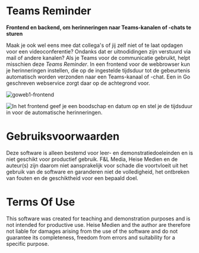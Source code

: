 # Teams Reminder

**Frontend en backend, om herinneringen naar Teams-kanalen of -chats te sturen**

Maak je ook wel eens mee dat collega's of jij zelf niet of te laat opdagen voor een videoconferentie? Ondanks dat er uitnodidingen zijn verstuurd via mail of andere kanalen? Als je Teams voor de communicatie gebruikt, helpt misschien deze *Teams Reminder*. In een frontend voor de webbrowser kun je herinneringen instellen, die op de ingestelde tijdsduur tot de gebeurtenis automatisch worden verzonden naar een Teams-kanaal of -chat. Een in Go geschreven webservice zorgt daar op de achtegrond voor.

![goweb1-frontend](https://github.com/user-attachments/assets/20c14452-d54b-47af-9b46-64bbc29d316f)


![In het frontend geef je een boodschap en datum op en stel je de tijdsduur in voor de automatische herinneringen.](![goweb1-frontend](https://github.com/user-attachments/assets/a8478d72-9a99-422e-a759-b31d20ddf543)
)

# Gebruiksvoorwaarden

Deze software is alleen bestemd voor leer- en demonstratiedoeleinden en is niet geschikt voor productief gebruik. F&L Media, Heise Medien en de auteur(s) zijn daarom niet aansprakelijk voor schade die voortvloeit uit het gebruik van de software en garanderen niet de volledigheid, het ontbreken van fouten en de geschiktheid voor een bepaald doel.

# Terms Of Use

This software was created for teaching and demonstration purposes and is not intended for productive use. Heise Medien and the author are therefore not liable for damages arising from the use of the software and do not guarantee its completeness, freedom from errors and suitability for a specific purpose.
